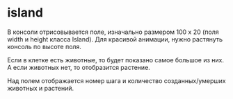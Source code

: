 # island

В консоли отрисовывается поле, изначально размером 100 х 20 (поля width и height класса Island).
Для красивой анимации, нужно растянуть консоль по высоте поля.

Если в клетке есть животные, то будет показано самое большое из них.
А если животных нет, то отобразится растение.

Над полем отображается номер шага и количество созданных/умерших животных и растений.
